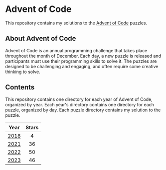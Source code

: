 # Advent of Code

This repository contains my solutions to the [Advent of Code](https://adventofcode.com/) puzzles.

## About Advent of Code

Advent of Code is an annual programming challenge that takes place throughout the month of December. Each day, a new puzzle is released and participants must use their programming skills to solve it. The puzzles are designed to be challenging and engaging, and often require some creative thinking to solve.

## Contents

This repository contains one directory for each year of Advent of Code, organized by year. Each year's directory contains one directory for each puzzle, organized by day. Each puzzle directory contains my solution to the puzzle.

| Year           | Stars |
|----------------|:-----:|
| [ 2018 ](2018) |   4   |
| [ 2021 ](2021) |  36   |
| [ 2022 ](2022) |  50   |
| [ 2023 ](2023) |  46   |
